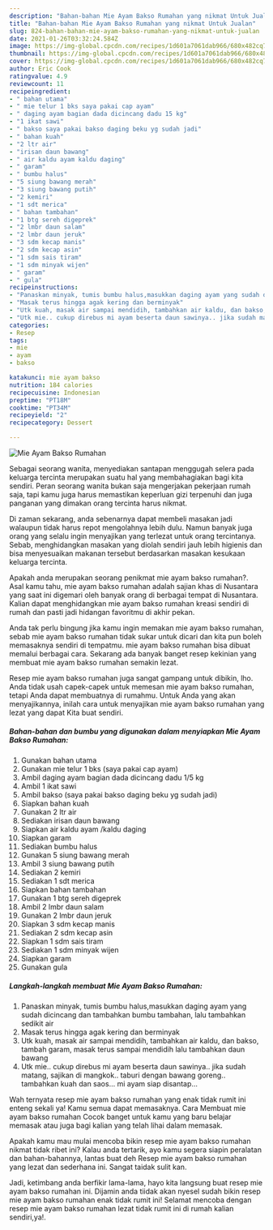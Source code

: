 ```yaml
---
description: "Bahan-bahan Mie Ayam Bakso Rumahan yang nikmat Untuk Jualan"
title: "Bahan-bahan Mie Ayam Bakso Rumahan yang nikmat Untuk Jualan"
slug: 824-bahan-bahan-mie-ayam-bakso-rumahan-yang-nikmat-untuk-jualan
date: 2021-01-26T03:32:24.584Z
image: https://img-global.cpcdn.com/recipes/1d601a7061dab966/680x482cq70/mie-ayam-bakso-rumahan-foto-resep-utama.jpg
thumbnail: https://img-global.cpcdn.com/recipes/1d601a7061dab966/680x482cq70/mie-ayam-bakso-rumahan-foto-resep-utama.jpg
cover: https://img-global.cpcdn.com/recipes/1d601a7061dab966/680x482cq70/mie-ayam-bakso-rumahan-foto-resep-utama.jpg
author: Eric Cook
ratingvalue: 4.9
reviewcount: 11
recipeingredient:
- " bahan utama"
- " mie telur 1 bks saya pakai cap ayam"
- " daging ayam bagian dada dicincang dadu 15 kg"
- "1 ikat sawi"
- " bakso saya pakai bakso daging beku yg sudah jadi"
- " bahan kuah"
- "2 ltr air"
- "irisan daun bawang"
- " air kaldu ayam kaldu daging"
- " garam"
- " bumbu halus"
- "5 siung bawang merah"
- "3 siung bawang putih"
- "2 kemiri"
- "1 sdt merica"
- " bahan tambahan"
- "1 btg sereh digeprek"
- "2 lmbr daun salam"
- "2 lmbr daun jeruk"
- "3 sdm kecap manis"
- "2 sdm kecap asin"
- "1 sdm sais tiram"
- "1 sdm minyak wijen"
- " garam"
- " gula"
recipeinstructions:
- "Panaskan minyak, tumis bumbu halus,masukkan daging ayam yang sudah dicincang dan tambahkan bumbu tambahan, lalu tambahkan sedikit air"
- "Masak terus hingga agak kering dan berminyak"
- "Utk kuah, masak air sampai mendidih, tambahkan air kaldu, dan bakso, tambah garam, masak terus sampai mendidih lalu tambahkan daun bawang"
- "Utk mie.. cukup direbus mi ayam beserta daun sawinya.. jika sudah matang, sajikan di mangkok.. taburi dengan bawang goreng.. tambahkan kuah dan saos... mi ayam siap disantap..."
categories:
- Resep
tags:
- mie
- ayam
- bakso

katakunci: mie ayam bakso 
nutrition: 184 calories
recipecuisine: Indonesian
preptime: "PT18M"
cooktime: "PT34M"
recipeyield: "2"
recipecategory: Dessert

---
```



![Mie Ayam Bakso Rumahan](https://img-global.cpcdn.com/recipes/1d601a7061dab966/680x482cq70/mie-ayam-bakso-rumahan-foto-resep-utama.jpg)

Sebagai seorang wanita, menyediakan santapan menggugah selera pada keluarga tercinta merupakan suatu hal yang membahagiakan bagi kita sendiri. Peran seorang  wanita bukan saja mengerjakan pekerjaan rumah saja, tapi kamu juga harus memastikan keperluan gizi terpenuhi dan juga panganan yang dimakan orang tercinta harus nikmat.

Di zaman  sekarang, anda sebenarnya dapat membeli masakan jadi walaupun tidak harus repot mengolahnya lebih dulu. Namun banyak juga orang yang selalu ingin menyajikan yang terlezat untuk orang tercintanya. Sebab, menghidangkan masakan yang diolah sendiri jauh lebih higienis dan bisa menyesuaikan makanan tersebut berdasarkan masakan kesukaan keluarga tercinta. 



Apakah anda merupakan seorang penikmat mie ayam bakso rumahan?. Asal kamu tahu, mie ayam bakso rumahan adalah sajian khas di Nusantara yang saat ini digemari oleh banyak orang di berbagai tempat di Nusantara. Kalian dapat menghidangkan mie ayam bakso rumahan kreasi sendiri di rumah dan pasti jadi hidangan favoritmu di akhir pekan.

Anda tak perlu bingung jika kamu ingin memakan mie ayam bakso rumahan, sebab mie ayam bakso rumahan tidak sukar untuk dicari dan kita pun boleh memasaknya sendiri di tempatmu. mie ayam bakso rumahan bisa dibuat memalui berbagai cara. Sekarang ada banyak banget resep kekinian yang membuat mie ayam bakso rumahan semakin lezat.

Resep mie ayam bakso rumahan juga sangat gampang untuk dibikin, lho. Anda tidak usah capek-capek untuk memesan mie ayam bakso rumahan, tetapi Anda dapat membuatnya di rumahmu. Untuk Anda yang akan menyajikannya, inilah cara untuk menyajikan mie ayam bakso rumahan yang lezat yang dapat Kita buat sendiri.

<!--inarticleads1-->

##### Bahan-bahan dan bumbu yang digunakan dalam menyiapkan Mie Ayam Bakso Rumahan:

1. Gunakan  bahan utama
1. Gunakan  mie telur 1 bks (saya pakai cap ayam)
1. Ambil  daging ayam bagian dada dicincang dadu 1/5 kg
1. Ambil 1 ikat sawi
1. Ambil  bakso (saya pakai bakso daging beku yg sudah jadi)
1. Siapkan  bahan kuah
1. Gunakan 2 ltr air
1. Sediakan irisan daun bawang
1. Siapkan  air kaldu ayam /kaldu daging
1. Siapkan  garam
1. Sediakan  bumbu halus
1. Gunakan 5 siung bawang merah
1. Ambil 3 siung bawang putih
1. Sediakan 2 kemiri
1. Sediakan 1 sdt merica
1. Siapkan  bahan tambahan
1. Gunakan 1 btg sereh digeprek
1. Ambil 2 lmbr daun salam
1. Gunakan 2 lmbr daun jeruk
1. Siapkan 3 sdm kecap manis
1. Sediakan 2 sdm kecap asin
1. Siapkan 1 sdm sais tiram
1. Sediakan 1 sdm minyak wijen
1. Siapkan  garam
1. Gunakan  gula




<!--inarticleads2-->

##### Langkah-langkah membuat Mie Ayam Bakso Rumahan:

1. Panaskan minyak, tumis bumbu halus,masukkan daging ayam yang sudah dicincang dan tambahkan bumbu tambahan, lalu tambahkan sedikit air
1. Masak terus hingga agak kering dan berminyak
1. Utk kuah, masak air sampai mendidih, tambahkan air kaldu, dan bakso, tambah garam, masak terus sampai mendidih lalu tambahkan daun bawang
1. Utk mie.. cukup direbus mi ayam beserta daun sawinya.. jika sudah matang, sajikan di mangkok.. taburi dengan bawang goreng.. tambahkan kuah dan saos... mi ayam siap disantap...




Wah ternyata resep mie ayam bakso rumahan yang enak tidak rumit ini enteng sekali ya! Kamu semua dapat memasaknya. Cara Membuat mie ayam bakso rumahan Cocok banget untuk kamu yang baru belajar memasak atau juga bagi kalian yang telah lihai dalam memasak.

Apakah kamu mau mulai mencoba bikin resep mie ayam bakso rumahan nikmat tidak ribet ini? Kalau anda tertarik, ayo kamu segera siapin peralatan dan bahan-bahannya, lantas buat deh Resep mie ayam bakso rumahan yang lezat dan sederhana ini. Sangat taidak sulit kan. 

Jadi, ketimbang anda berfikir lama-lama, hayo kita langsung buat resep mie ayam bakso rumahan ini. Dijamin anda tiidak akan nyesel sudah bikin resep mie ayam bakso rumahan enak tidak rumit ini! Selamat mencoba dengan resep mie ayam bakso rumahan lezat tidak rumit ini di rumah kalian sendiri,ya!.

